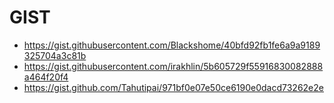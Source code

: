 # GIST

- <https://gist.githubusercontent.com/Blackshome/40bfd92fb1fe6a9a9189325704a3c81b>
- <https://gist.githubusercontent.com/irakhlin/5b605729f55916830082888a464f20f4>
- <https://gist.github.com/Tahutipai/971bf0e07e50ce6190e0dacd73262e2e>
